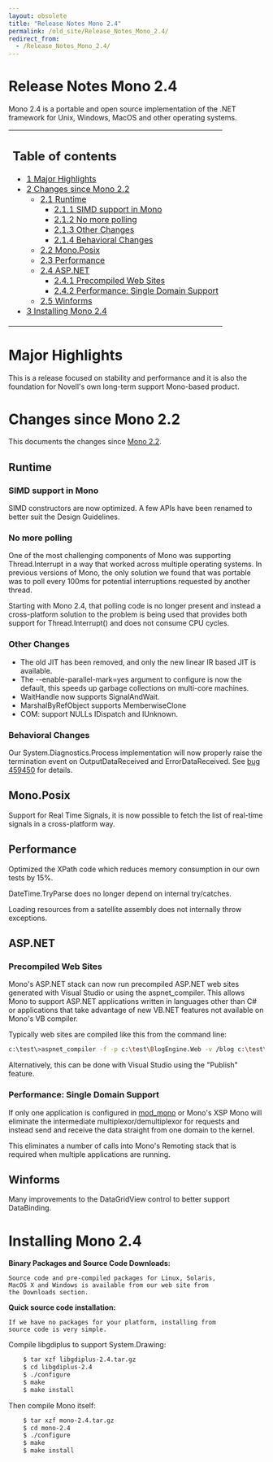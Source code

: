 ```yaml
---
layout: obsolete
title: "Release Notes Mono 2.4"
permalink: /old_site/Release_Notes_Mono_2.4/
redirect_from:
  - /Release_Notes_Mono_2.4/
---
```


Release Notes Mono 2.4
======================

Mono 2.4 is a portable and open source implementation of the .NET framework for Unix, Windows, MacOS and other operating systems.

<table>
<col width="100%" />
<tbody>
<tr class="odd">
<td align="left"><h2>Table of contents</h2>
<ul>
<li><a href="#Major_Highlights">1 Major Highlights</a></li>
<li><a href="#Changes_since_Mono_2.2">2 Changes since Mono 2.2</a>
<ul>
<li><a href="#Runtime">2.1 Runtime</a>
<ul>
<li><a href="#SIMD_support_in_Mono">2.1.1 SIMD support in Mono</a></li>
<li><a href="#No_more_polling">2.1.2 No more polling</a></li>
<li><a href="#Other_Changes">2.1.3 Other Changes</a></li>
<li><a href="#Behavioral_Changes">2.1.4 Behavioral Changes</a></li>
</ul></li>
<li><a href="#Mono.Posix">2.2 Mono.Posix</a></li>
<li><a href="#Performance">2.3 Performance</a></li>
<li><a href="#ASP.NET">2.4 ASP.NET</a>
<ul>
<li><a href="#Precompiled_Web_Sites">2.4.1 Precompiled Web Sites</a></li>
<li><a href="#Performance:_Single_Domain_Support">2.4.2 Performance: Single Domain Support</a></li>
</ul></li>
<li><a href="#Winforms">2.5 Winforms</a></li>
</ul></li>
<li><a href="#Installing_Mono_2.4">3 Installing Mono 2.4</a></li>
</ul></td>
</tr>
</tbody>
</table>

Major Highlights
================

This is a release focused on stability and performance and it is also the foundation for Novell's own long-term support Mono-based product.

Changes since Mono 2.2
======================

This documents the changes since [Mono 2.2]({{site.github.url}}/old_site/Release_Notes_Mono_2.2 "Release Notes Mono 2.2").

Runtime
-------

### SIMD support in Mono

SIMD constructors are now optimized. A few APIs have been renamed to better suit the Design Guidelines.

### No more polling

One of the most challenging components of Mono was supporting Thread.Interrupt in a way that worked across multiple operating systems. In previous versions of Mono, the only solution we found that was portable was to poll every 100ms for potential interruptions requested by another thread.

Starting with Mono 2.4, that polling code is no longer present and instead a cross-platform solution to the problem is being used that provides both support for Thread.Interrupt() and does not consume CPU cycles.

### Other Changes

-   The old JIT has been removed, and only the new linear IR based JIT is available.
-   The --enable-parallel-mark=yes argument to configure is now the default, this speeds up garbage collections on multi-core machines.
-   WaitHandle now supports SignalAndWait.
-   MarshalByRefObject supports MemberwiseClone
-   COM: support NULLs IDispatch and IUnknown.

### Behavioral Changes

Our System.Diagnostics.Process implementation will now properly raise the termination event on OutputDataReceived and ErrorDataReceived. See [bug 459450](https://bugzilla.novell.com/show_bug.cgi?id=459450) for details.

Mono.Posix
----------

Support for Real Time Signals, it is now possible to fetch the list of real-time signals in a cross-platform way.

Performance
-----------

Optimized the XPath code which reduces memory consumption in our own tests by 15%.

DateTime.TryParse does no longer depend on internal try/catches.

Loading resources from a satellite assembly does not internally throw exceptions.

ASP.NET
-------

### Precompiled Web Sites

Mono's ASP.NET stack can now run precompiled ASP.NET web sites generated with Visual Studio or using the aspnet\_compiler. This allows Mono to support ASP.NET applications written in languages other than C\# or applications that take advantage of new VB.NET features not available on Mono's VB compiler.

Typically web sites are compiled like this from the command line:

``` bash
c:\test\>aspnet_compiler -f -p c:\test\BlogEngine.Web -v /blog c:\test\output
```

Alternatively, this can be done with Visual Studio using the "Publish" feature.

### Performance: Single Domain Support

If only one application is configured in [mod\_mono]({{site.github.url}}/old_site/Mod_mono "Mod mono") or Mono's XSP Mono will eliminate the intermediate multiplexor/demultiplexor for requests and instead send and receive the data straight from one domain to the kernel.

This eliminates a number of calls into Mono's Remoting stack that is required when multiple applications are running.

Winforms
--------

Many improvements to the DataGridView control to better support DataBinding.

Installing Mono 2.4
===================

**Binary Packages and Source Code Downloads:**

    Source code and pre-compiled packages for Linux, Solaris, 
    MacOS X and Windows is available from our web site from 
    the Downloads section.

**Quick source code installation:**

    If we have no packages for your platform, installing from 
    source code is very simple.   

Compile libgdiplus to support System.Drawing:

``` bash
    $ tar xzf libgdiplus-2.4.tar.gz
    $ cd libgdiplus-2.4
    $ ./configure
    $ make
    $ make install
```

Then compile Mono itself:

``` bash
    $ tar xzf mono-2.4.tar.gz
    $ cd mono-2.4
    $ ./configure
    $ make
    $ make install
```

